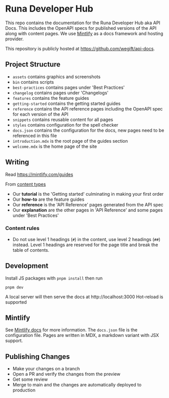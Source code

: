 # Runa Developer Hub

This repo contains the documentation for the Runa Developer Hub aka API Docs. This includes the OpenAPI specs for published versions of the API along with content pages. We use [Mintlify](https://mintlify.com) as a docs framework and hosting provider.

This repository is publicly hosted at https://github.com/wegift/api-docs.

## Project Structure

- `assets` contains graphics and screenshots
- `bin` contains scripts
- `best-practices` contains pages under 'Best Practices'
- `changelog` contains pages under 'Changelogs'
- `features` contains the feature guides
- `getting-started` contains the getting started guides
- `reference` contains the API reference pages including the OpenAPI spec for each version of the API
- `snippets` contains reusable content for all pages
- `styles` contains configuration for the spell checker
- `docs.json` contains the configuration for the docs, new pages need to be referenced in this file
- `introduction.mdx` is the root page of the guides section
- `welcome.mdx` is the home page of the site

## Writing

Read https://mintlify.com/guides

From [content types](https://mintlify.com/guides/content-types)

- Our **tutorial** is the 'Getting started' culminating in making your first order
- Our **how-to** are the feature guides
- Our **reference** is the 'API Reference' pages generated from the API spec
- Our **explanation** are the other pages in 'API Reference' and some pages under 'Best Practices'

### Content rules

- Do not use level 1 headings (`#`) in the content, use level 2 headings (`##`) instead. Level 1 headings are reserved for the page title and break the table of contents.

## Development

Install JS packages with `pnpm install` then run

```
pnpm dev
```

A local server will then serve the docs at http://localhost:3000
Hot-reload is supported

## Mintlify

See [Mintlify docs](https://mintlify.com/docs) for more information. The `docs.json` file is the configuration file. Pages are written in MDX, a markdown variant with JSX support.

## Publishing Changes

- Make your changes on a branch
- Open a PR and verify the changes from the preview
- Get some review
- Merge to main and the changes are automatically deployed to production
